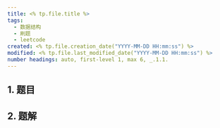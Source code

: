 ```yaml
---
title: <% tp.file.title %>
tags: 
  - 数据结构 
  - 刷题 
  - leetcode
created: <% tp.file.creation_date("YYYY-MM-DD HH:mm:ss") %>
modified: <% tp.file.last_modified_date("YYYY-MM-DD HH:mm:ss") %>
number headings: auto, first-level 1, max 6, _.1.1.
---
```


## 1. 题目

## 2. 题解
